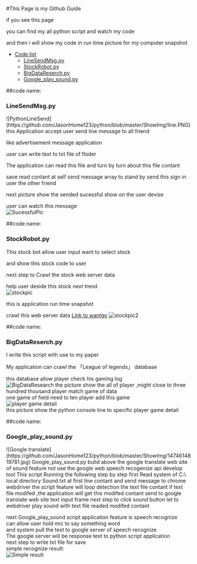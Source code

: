#This Page is my Github Guide 

if you see this page 

you can find my all python script and watch my code

and then i will show my code in run time picture for my computer snapshot


*   [Code list](#overview)
    *   [LineSendMsg.py](#LineSendMsg)
    *   [StockRobot.py](#StockRobot)
    *   [BigDataReserch.py](#BigDataReserch)
    *   [Google_play_sound.py](#Google_play_sound)


##code name:   
<h3 id="LineSendMsg">LineSendMsg.py</h3>
![PythonLineSend](https://github.com/JasonHome123/python/blob/master/ShowImg/line.PNG)  
this Application accept user send line message to all friend 

like advertisement message application

user can write text to txt file of floder

The application can read this file and turn by turn about this file contant 

save read contant at self send message array to stand by send this sign in user the other friend 

next picture show the sended sucessful show on the user devise 

user can watch this message  
![SucessfulPic](https://github.com/JasonHome123/python/blob/master/ShowImg/%E6%93%B7%E5%8F%96002.PNG)





##code name:   
<h3 id="StockRobot">StockRobot.py</h3>
This stock bot allow user input want to select stock 

and show this stock code to user 

next step to Crawl the stock web server data

help user deside this stock next trend  
![stockpic](https://github.com/JasonHome123/python/blob/master/ShowImg/%E6%93%B7%E5%8F%962.PNG)



this is application run time snapshot

crawl this web server data [Link to wantgo](http://w.wantgoo.com/)
![stockpic2](https://github.com/JasonHome123/python/blob/master/ShowImg/%E6%93%B7%E5%8F%963.PNG)


##code name:  
<h3 id="BigDataReserch">BigDataReserch.py</h3>
I write this script with use to my paper  

My application can crawl the 「League of legends」 database  

this database allow player check his gaming log  
![BigDataResearch](https://github.com/JasonHome123/python/blob/master/ShowImg/%E6%93%B7%E5%8F%964.PNG)
the picture show the all of player ,might close to three hundred thousand player match game of data  
one game of field need to ten player add this game  
![player game detail](https://github.com/JasonHome123/python/blob/master/ShowImg/%E6%93%B7%E5%8F%965.PNG)  
this picture show the python console line to specific player game detail  

##code name:
<h3 id="Google_play_sound">Google_play_sound.py</h3>
![Google translate](https://github.com/JasonHome123/python/blob/master/ShowImg/1474614819781.jpg)
Google_play_sound.py bulid above the google translate web site of sound feature  
not use the google web speech recogenize api develop tool  
This script Running the following step by step  
first Read system of C:\ local directory Sound.txt at first line contant  
and send message to chrome webdriver  
the script feature will loop detection the text file contant  
if text file modifed ,the application will get this modifed contant 
send to google translate web site text input frame  
next step to click sound button  let to webdriver play sound with text file readed modifed contant  
  
next Google_play_sound script application feature is speech recognize  
can allow user hold mic to say something word  
and system pull the text to google server of speech recognize  
The google server will be response text to python script application  
next step to write txt file for save  
simple recognize result:  
![Simple result](https://github.com/JasonHome123/python/blob/master/ShowImg/%E6%93%B7%E5%8F%96.PNG)
